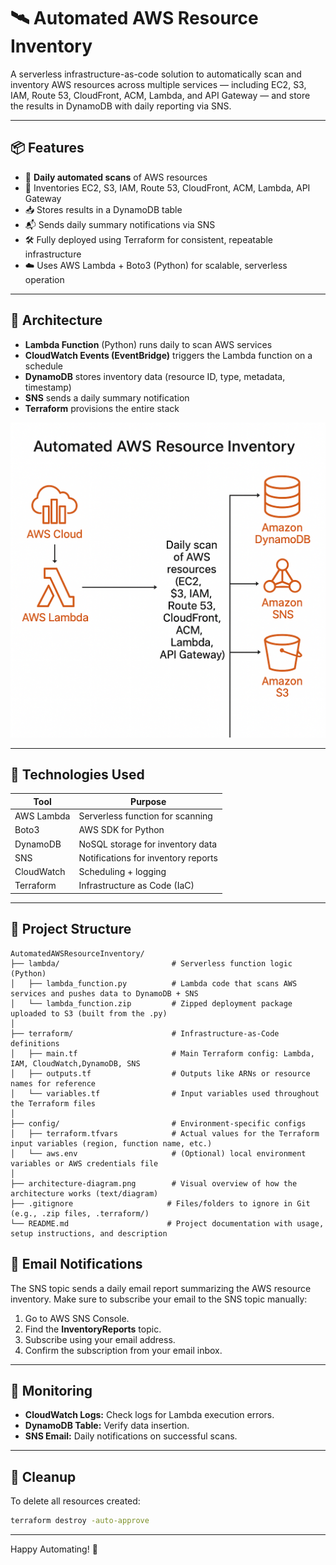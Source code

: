 # 🛰️ Automated AWS Resource Inventory

A serverless infrastructure-as-code solution to automatically scan and inventory AWS resources across multiple services — including EC2, S3, IAM, Route 53, CloudFront, ACM, Lambda, and API Gateway — and store the results in DynamoDB with daily reporting via SNS.

---

## 📦 Features

- 🔁 **Daily automated scans** of AWS resources
- 🧠 Inventories EC2, S3, IAM, Route 53, CloudFront, ACM, Lambda, API Gateway
- 📥 Stores results in a DynamoDB table
- 📬 Sends daily summary notifications via SNS
- 🛠️ Fully deployed using Terraform for consistent, repeatable infrastructure
- ☁️ Uses AWS Lambda + Boto3 (Python) for scalable, serverless operation

---

## 🧱 Architecture

- **Lambda Function** (Python) runs daily to scan AWS services
- **CloudWatch Events (EventBridge)** triggers the Lambda function on a schedule
- **DynamoDB** stores inventory data (resource ID, type, metadata, timestamp)
- **SNS** sends a daily summary notification
- **Terraform** provisions the entire stack

![AWS Resource Inventory Architecture](architecture-diagram.png)


---

## 🚀 Technologies Used

| Tool       | Purpose                               |
|------------|----------------------------------------|
| AWS Lambda | Serverless function for scanning       |
| Boto3      | AWS SDK for Python                     |
| DynamoDB   | NoSQL storage for inventory data       |
| SNS        | Notifications for inventory reports    |
| CloudWatch | Scheduling + logging                   |
| Terraform  | Infrastructure as Code (IaC)           |

---

## 📁 Project Structure

```
AutomatedAWSResourceInventory/
├── lambda/                         # Serverless function logic (Python)
│   ├── lambda_function.py          # Lambda code that scans AWS services and pushes data to DynamoDB + SNS
│   └── lambda_function.zip         # Zipped deployment package uploaded to S3 (built from the .py)
│
├── terraform/                      # Infrastructure-as-Code definitions
│   ├── main.tf                     # Main Terraform config: Lambda, IAM, CloudWatch,DynamoDB, SNS
│   ├── outputs.tf                  # Outputs like ARNs or resource names for reference
│   └── variables.tf                # Input variables used throughout the Terraform files
│
├── config/                         # Environment-specific configs
│   ├── terraform.tfvars            # Actual values for the Terraform input variables (region, function name, etc.)
│   └── aws.env                     # (Optional) local environment variables or AWS credentials file
│
├── architecture-diagram.png        # Visual overview of how the architecture works (text/diagram)
├── .gitignore                     # Files/folders to ignore in Git (e.g., .zip files, .terraform/)
└── README.md                      # Project documentation with usage, setup instructions, and description
```

## 📧 **Email Notifications**

The SNS topic sends a daily email report summarizing the AWS resource inventory. Make sure to subscribe your email to the SNS topic manually:
1. Go to AWS SNS Console.
2. Find the **InventoryReports** topic.
3. Subscribe using your email address.
4. Confirm the subscription from your email inbox.

---

## 🌟 **Monitoring**

- **CloudWatch Logs:** Check logs for Lambda execution errors.
- **DynamoDB Table:** Verify data insertion.
- **SNS Email:** Daily notifications on successful scans.

---

## 🧹 **Cleanup**

To delete all resources created:
```bash
terraform destroy -auto-approve
```

---


Happy Automating! 🎉
